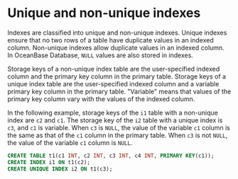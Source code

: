 # Unique and non-unique indexes

Indexes are classified into unique and non-unique indexes. Unique indexes ensure that no two rows of a table have duplicate values in an indexed column. Non-unique indexes allow duplicate values in an indexed column. In OceanBase Database, `NULL` values are also stored in indexes.

Storage keys of a non-unique index table are the user-specified indexed column and the primary key column in the primary table. Storage keys of a unique index table are the user-specified indexed column and a variable primary key column in the primary table. "Variable" means that values of the primary key column vary with the values of the indexed column.

In the following example, storage keys of the `i1` table with a non-unique index are `c2` and `c1`. The storage key of the `i2` table with a unique index is `c3`, and `c1` is variable. When `c3` is `NULL`, the value of the variable `c1` column is the same as that of the `c1` column in the primary table. When `c3` is not `NULL`, the value of the variable `c1` column is `NULL`.

```sql
CREATE TABLE t1(c1 INT, c2 INT, c3 INT, c4 INT, PRIMARY KEY(c1));
CREATE INDEX i1 ON t1(c2);
CREATE UNIQUE INDEX i2 ON t1(c3);
```
